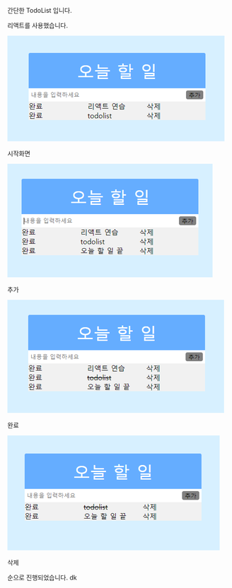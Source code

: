 간단한 TodoList 입니다.

리액트를 사용했습니다.

![index](capture/1.png)

시작화면 

![index](./capture/2.png)

추가

![index](./capture/3.png)

완료

![index](./capture/4.png)

삭제 

순으로 진행되었습니다. 
dk
